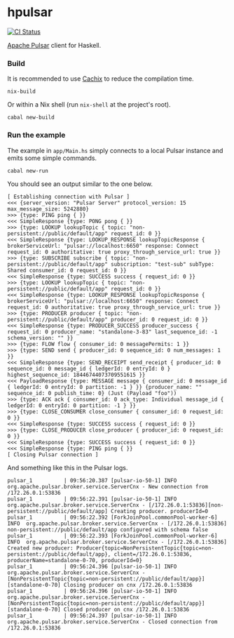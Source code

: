 hpulsar
=======

[![CI Status](https://github.com/cr-org/hpulsar/workflows/Haskell%20CI/badge.svg)](https://github.com/cr-org/hpulsar/actions)

[Apache Pulsar](https://pulsar.apache.org/) client for Haskell.

### Build

It is recommended to use [Cachix](https://app.cachix.org/cache/hpulsar) to reduce the compilation time.

```shell
nix-build
```

Or within a Nix shell (run `nix-shell` at the project's root).

```shell
cabal new-build
```

### Run the example

The example in `app/Main.hs` simply connects to a local Pulsar instance and emits some simple commands.

```shell
cabal new-run
```

You should see an output similar to the one below.

```
[ Establishing connection with Pulsar ]
<<< {server_version: "Pulsar Server" protocol_version: 15 max_message_size: 5242880}
>>> {type: PING ping { }}
<<< SimpleResponse {type: PONG pong { }}
>>> {type: LOOKUP lookupTopic { topic: "non-persistent://public/default/app" request_id: 0 }}
<<< SimpleResponse {type: LOOKUP_RESPONSE lookupTopicResponse { brokerServiceUrl: "pulsar://localhost:6650" response: Connect request_id: 0 authoritative: true proxy_through_service_url: true }}
>>> {type: SUBSCRIBE subscribe { topic: "non-persistent://public/default/app" subscription: "test-sub" subType: Shared consumer_id: 0 request_id: 0 }}
<<< SimpleResponse {type: SUCCESS success { request_id: 0 }}
>>> {type: LOOKUP lookupTopic { topic: "non-persistent://public/default/app" request_id: 0 }}
<<< SimpleResponse {type: LOOKUP_RESPONSE lookupTopicResponse { brokerServiceUrl: "pulsar://localhost:6650" response: Connect request_id: 0 authoritative: true proxy_through_service_url: true }}
>>> {type: PRODUCER producer { topic: "non-persistent://public/default/app" producer_id: 0 request_id: 0 }}
<<< SimpleResponse {type: PRODUCER_SUCCESS producer_success { request_id: 0 producer_name: "standalone-3-83" last_sequence_id: -1 schema_version: "" }}
>>> {type: FLOW flow { consumer_id: 0 messagePermits: 1 }}
>>> {type: SEND send { producer_id: 0 sequence_id: 0 num_messages: 1 }}
<<< SimpleResponse {type: SEND_RECEIPT send_receipt { producer_id: 0 sequence_id: 0 message_id { ledgerId: 0 entryId: 0 } highest_sequence_id: 18446744073709551615 }}
<<< PayloadResponse {type: MESSAGE message { consumer_id: 0 message_id { ledgerId: 0 entryId: 0 partition: -1 } }} {producer_name: "" sequence_id: 0 publish_time: 0} (Just (Payload "foo"))
>>> {type: ACK ack { consumer_id: 0 ack_type: Individual message_id { ledgerId: 0 entryId: 0 partition: -1 } }}
>>> {type: CLOSE_CONSUMER close_consumer { consumer_id: 0 request_id: 0 }}
<<< SimpleResponse {type: SUCCESS success { request_id: 0 }}
>>> {type: CLOSE_PRODUCER close_producer { producer_id: 0 request_id: 0 }}
<<< SimpleResponse {type: SUCCESS success { request_id: 0 }}
<<< SimpleResponse {type: PING ping { }}
[ Closing Pulsar connection ]
```

And something like this in the Pulsar logs.

```
pulsar_1          | 09:56:20.387 [pulsar-io-50-1] INFO  org.apache.pulsar.broker.service.ServerCnx - New connection from /172.26.0.1:53836
pulsar_1          | 09:56:22.391 [pulsar-io-50-1] INFO  org.apache.pulsar.broker.service.ServerCnx - [/172.26.0.1:53836][non-persistent://public/default/app] Creating producer. producerId=0
pulsar_1          | 09:56:22.392 [ForkJoinPool.commonPool-worker-6] INFO  org.apache.pulsar.broker.service.ServerCnx - [/172.26.0.1:53836] non-persistent://public/default/app configured with schema false
pulsar_1          | 09:56:22.393 [ForkJoinPool.commonPool-worker-6] INFO  org.apache.pulsar.broker.service.ServerCnx - [/172.26.0.1:53836] Created new producer: Producer{topic=NonPersistentTopic{topic=non-persistent://public/default/app}, client=/172.26.0.1:53836, producerName=standalone-0-70, producerId=0}
pulsar_1          | 09:56:24.396 [pulsar-io-50-1] INFO  org.apache.pulsar.broker.service.ServerCnx - [NonPersistentTopic{topic=non-persistent://public/default/app}][standalone-0-70] Closing producer on cnx /172.26.0.1:53836
pulsar_1          | 09:56:24.396 [pulsar-io-50-1] INFO  org.apache.pulsar.broker.service.ServerCnx - [NonPersistentTopic{topic=non-persistent://public/default/app}][standalone-0-70] Closed producer on cnx /172.26.0.1:53836
pulsar_1          | 09:56:24.397 [pulsar-io-50-1] INFO  org.apache.pulsar.broker.service.ServerCnx - Closed connection from /172.26.0.1:53836
```
